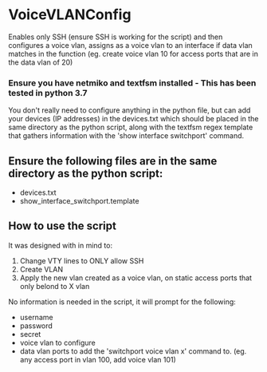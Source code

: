 # VoiceVLANConfig
Enables only SSH (ensure SSH is working for the script) and then configures a voice vlan, assigns as a voice vlan to an interface if data vlan matches in the function (eg. create voice vlan 10 for access ports that are in the data vlan of 20)

### Ensure you have netmiko and textfsm installed - This has been tested in python 3.7

You don't really need to configure anything in the python file, but can add your devices (IP addresses) in the devices.txt which should be placed in the same directory as the python script, along with the textfsm regex template that gathers information with the 'show interface switchport' command.

## Ensure the following files are in the same directory as the python script:
- devices.txt
- show_interface_switchport.template


## How to use the script

It was designed with in mind to:
1. Change VTY lines to ONLY allow SSH
2. Create VLAN
3. Apply the new vlan created as a voice vlan, on static access ports that only belond to X vlan

No information is needed in the script, it will prompt for the following:
- username
- password
- secret
- voice vlan to configure
- data vlan ports to add the 'switchport voice vlan x' command to. (eg. any access port in vlan 100, add voice vlan 101)
